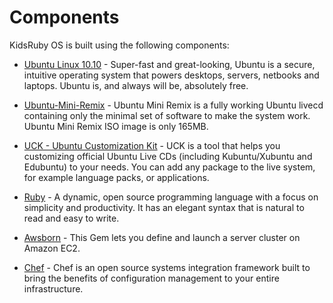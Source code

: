 # Components

KidsRuby OS is built using the following components:

* [Ubuntu Linux 10.10](http://www.ubuntu.com) - Super-fast and great-looking, Ubuntu is a secure, intuitive operating system that powers desktops, servers, netbooks and laptops. Ubuntu is, and always will be, absolutely free.

* [Ubuntu-Mini-Remix](http://www.ubuntu-mini-remix.org) - Ubuntu Mini Remix is a fully working Ubuntu livecd containing only the minimal set of software to make the system work. Ubuntu Mini Remix ISO image is only 165MB.

* [UCK - Ubuntu Customization Kit](http://uck.sourceforge.net) - UCK is a tool that helps you customizing official Ubuntu Live CDs (including Kubuntu/Xubuntu and Edubuntu) to your needs. You can add any package to the live system, for example language packs, or applications.

* [Ruby](http://www.ruby-lang.org) - A dynamic, open source programming language with a focus on simplicity and productivity. It has an elegant syntax that is natural to read and easy to write.

* [Awsborn](https://github.com/icehouse/awsborn) - This Gem lets you define and launch a server cluster on Amazon EC2.

* [Chef](http://opscode.com/chef) - Chef is an open source systems integration framework built to bring the benefits of configuration management to your entire infrastructure.